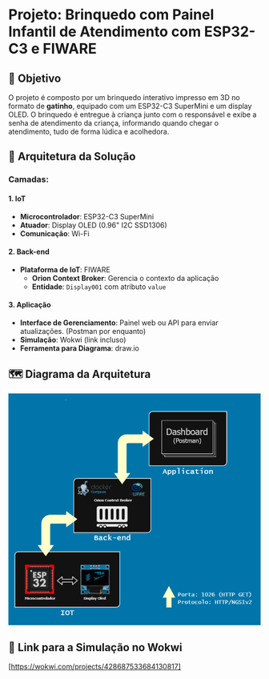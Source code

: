 # Projeto: Brinquedo com Painel Infantil de Atendimento com ESP32-C3 e FIWARE

## 🎯 Objetivo
O projeto é composto por um brinquedo interativo impresso em 3D no formato de **gatinho**, equipado com um ESP32-C3 SuperMini e um display OLED. O brinquedo é entregue à criança junto com o responsável e exibe a senha de atendimento da criança, informando quando chegar o atendimento, tudo de forma lúdica e acolhedora.

## 🧱 Arquitetura da Solução

### Camadas:

#### 1. IoT
- **Microcontrolador**: ESP32-C3 SuperMini
- **Atuador**: Display OLED (0.96" I2C SSD1306)
- **Comunicação**: Wi-Fi

#### 2. Back-end
- **Plataforma de IoT**: FIWARE
  - **Orion Context Broker**: Gerencia o contexto da aplicação
  - **Entidade**: `Display001` com atributo `value`
    
#### 3. Aplicação
- **Interface de Gerenciamento**: Painel web ou API para enviar atualizações. (Postman por enquanto)
- **Simulação**: Wokwi (link incluso)
- **Ferramenta para Diagrama**: draw.io

## 🗺️ Diagrama da Arquitetura
![Diagrama da Arquitetura](moskitto_arquitetura_1.drawio.png)

## 🧪 Link para a Simulação no Wokwi

[https://wokwi.com/projects/428687533684130817]

